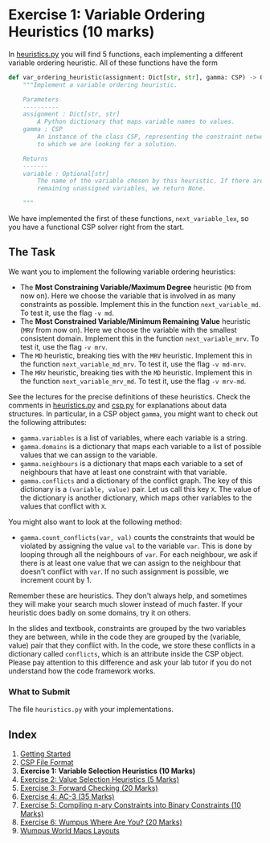 # Exercise 1: Variable Ordering Heuristics (10 marks)

In [heuristics.py](../heuristics.py) you will find 5 functions, each
implementing a different variable ordering heuristic. All of these functions
have the form

```python
def var_ordering_heuristic(assignment: Dict[str, str], gamma: CSP) -> Optional[str]:
    """Implement a variable ordering heuristic.

    Parameters
    ----------
    assignment : Dict[str, str]
        A Python dictionary that maps variable names to values.
    gamma : CSP
        An instance of the class CSP, representing the constraint network
        to which we are looking for a solution.

    Returns
    -------
    variable : Optional[str]
        The name of the variable chosen by this heuristic. If there are no
        remaining unassigned variables, we return None.

    """
```

We have implemented the first of these functions, `next_variable_lex`, so you
have a functional CSP solver right from the start.

## The Task

We want you to implement the following variable ordering heuristics:

- The **Most Constraining Variable/Maximum Degree** heuristic (`MD` from now
  on). Here we choose the variable that is involved in as many constraints as
  possible. Implement this in the function `next_variable_md`. To test it, use
  the flag `-v md`.
- The **Most Constrained Variable/Minimum Remaining Value** heuristic (`MRV`
  from now on). Here we choose the variable with the smallest consistent
  domain. Implement this in the function `next_variable_mrv`. To test it, use
  the flag `-v mrv`.
- The `MD` heuristic, breaking ties with the `MRV` heuristic. Implement this in
  the function `next_variable_md_mrv`. To test it, use the flag `-v md-mrv`.
- The `MRV` heuristic, breaking ties with the `MD` heuristic. Implement this in
  the function `next_variable_mrv_md`. To test it, use the flag `-v mrv-md`.

See the lectures for the precise definitions of these heuristics. Check the
comments in [heuristics.py](../heuristics.py) and [csp.py](../csp.py) for
explanations about data structures. In particular, in a CSP object `gamma`, you
might want to check out the following attributes:

- `gamma.variables` is a list of variables, where each variable is a string.
- `gamma.domains` is a dictionary that maps each variable to a list of possible
  values that we can assign to the variable.
- `gamma.neighbours` is a dictionary that maps each variable to a set of
  neighbours that have at least one constraint with that variable.
- `gamma.conflicts` and a dictionary of the conflict graph. The key of this
  dictionary is a `(variable, value)` pair. Let us call this key `X`. The
  value of the dictionary is another dictionary, which maps other
  variables to the values that conflict with `X`.

You might also want to look at the following method:

- `gamma.count_conflicts(var, val)` counts the constraints that would be
  violated by assigning the value `val` to the variable `var`. This is done by
  looping through all the neighbours of `var`. For each neighbour, we ask if
  there is at least one value that we can assign to the neighbour that doesn't
  conflict with `var`. If no such assignment is possible, we increment
  count by 1.

Remember these are heuristics. They don't always help, and sometimes they will
make your search much slower instead of much faster. If your heuristic does
badly on some domains, try it on others.

In the slides and textbook, constraints are grouped by the two variables they
are between, while in the code they are grouped by the (variable, value) pair
that they conflict with. In the code, we store these conflicts in a dictionary
called `conflicts`, which is an attribute inside the CSP object. Please pay
attention to this difference and ask your lab tutor if you do not understand
how the code framework works.

### What to Submit

The file `heuristics.py` with your implementations.

## Index

1. [Getting Started](1_getting_started.md)
2. [CSP File Format](2_csp_syntax.md)
3. **Exercise 1: Variable Selection Heuristics (10 Marks)**
4. [Exercise 2: Value Selection Heuristics (5
   Marks)](4_value_selection_heuristics.md)
5. [Exercise 3: Forward Checking (20 Marks)](5_forward_checking.md)
6. [Exercise 4: AC-3 (35 Marks)](6_ac_3.md)
7. [Exercise 5: Compiling n-ary Constraints into Binary Constraints (10 Marks)](7_compilation.md)
8. [Exercise 6: Wumpus Where Are You? (20 Marks)](8_wumpus_world.md)
9. [Wumpus World Maps Layouts](8a_map_layouts.md)
